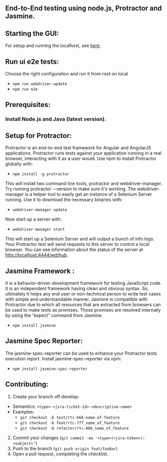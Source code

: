 ## End-to-End testing using node.js, Protractor and Jasmine.

## Starting the GUI:

For setup and running the localhost, see  [here](https://github.com/AdaptiveConsulting/ReactiveTraderCloud/blob/master/docs/client.md).

## Run ui e2e tests:

Choose the right configuration and run it from root on local

-   `npm run webdriver-update`
-   `npm run e2e`

## Prerequisites:

### Install Node.js and Java (latest version).

## Setup for Protractor:

Protractor is an end-to-end test framework for Angular and AngularJS applications. Protractor runs tests against your application running in a real browser, interacting with it as a user would. Use npm to install Protractor globally with:

-   `npm install -g protractor`

This will install two command line tools, protractor and webdriver-manager. Try running protractor --version to make sure it's working. The webdriver-manager is a helper tool to easily get an instance of a Selenium Server running. Use it to download the necessary binaries with:

-   `webdriver-manager update`

Now start up a server with:

-   `webdriver-manager start`

This will start up a Selenium Server and will output a bunch of info logs. Your Protractor test will send requests to this server to control a local browser. You can see information about the status of the server at <http://localhost:4444/wd/hub>.

## Jasmine Framework :

It is a behavior-driven development framework for testing JavaScript code. It is an independent framework having clean and obvious syntax. So, ultimately it helps any end user or non-technical person to write test cases with simple and understandable manner. Jasmine is compatible with Protractor due to which all resources that are extracted from browsers can be used to make tests as promises. Those promises are resolved internally by using the “expect” command from Jasmine.

-   `npm install jasmine`

## Jasmine Spec Reporter:

The jasmine-spec-reporter can be used to enhance your Protractor tests execution report.
Install jasmine-spec-reporter via npm:

-   `npm install jasmine-spec-reporter`

## Contributing:

1.  Create your branch off develop:

-   Semantics: `<type>-<jira-ticket-id>-<descriptive-name>`
-   Examples:
    -   `git checkout -b test/rtc-666-name-of-feature`
    -   `git checkout -b feat/rtc-777_name_of_feature`
    -   `git checkout -b refactor/rtc-888_name_of_feature`

2.  Commit your changes (`git commit -am '<type>(<jira-token>): <subject>'`)
3.  Push to the branch (`git push origin feat/fooBar`)
4.  Open a pull request, completing the checklist.

